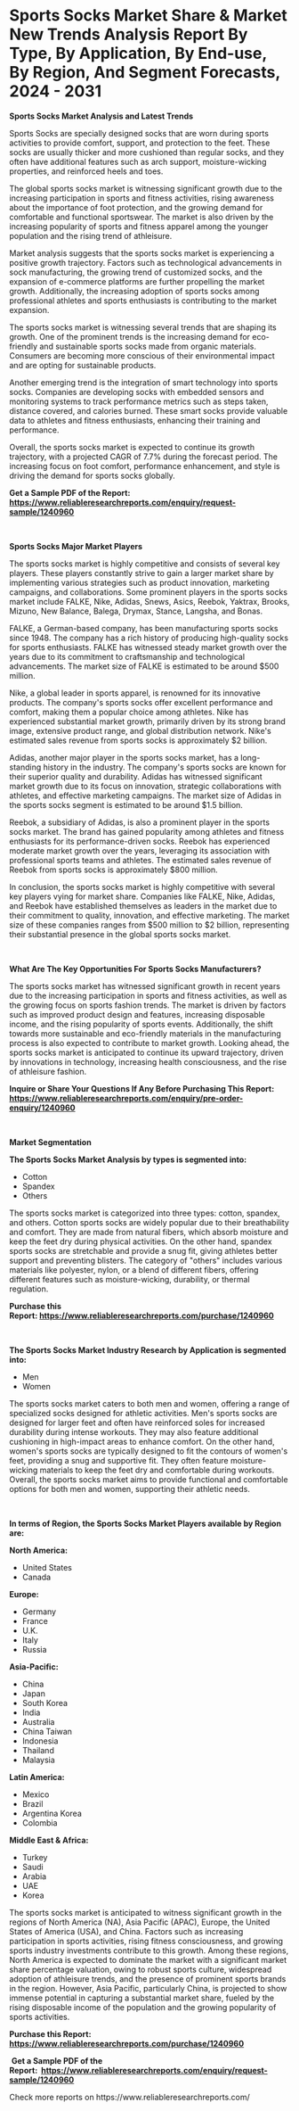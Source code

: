 <p><h1>Sports Socks Market Share & Market New Trends Analysis Report By Type, By Application, By End-use, By Region, And Segment Forecasts, 2024 - 2031</h1></p><p><strong>Sports Socks Market Analysis and Latest Trends</strong></p>
<p><p>Sports Socks are specially designed socks that are worn during sports activities to provide comfort, support, and protection to the feet. These socks are usually thicker and more cushioned than regular socks, and they often have additional features such as arch support, moisture-wicking properties, and reinforced heels and toes.</p><p>The global sports socks market is witnessing significant growth due to the increasing participation in sports and fitness activities, rising awareness about the importance of foot protection, and the growing demand for comfortable and functional sportswear. The market is also driven by the increasing popularity of sports and fitness apparel among the younger population and the rising trend of athleisure.</p><p>Market analysis suggests that the sports socks market is experiencing a positive growth trajectory. Factors such as technological advancements in sock manufacturing, the growing trend of customized socks, and the expansion of e-commerce platforms are further propelling the market growth. Additionally, the increasing adoption of sports socks among professional athletes and sports enthusiasts is contributing to the market expansion.</p><p>The sports socks market is witnessing several trends that are shaping its growth. One of the prominent trends is the increasing demand for eco-friendly and sustainable sports socks made from organic materials. Consumers are becoming more conscious of their environmental impact and are opting for sustainable products.</p><p>Another emerging trend is the integration of smart technology into sports socks. Companies are developing socks with embedded sensors and monitoring systems to track performance metrics such as steps taken, distance covered, and calories burned. These smart socks provide valuable data to athletes and fitness enthusiasts, enhancing their training and performance.</p><p>Overall, the sports socks market is expected to continue its growth trajectory, with a projected CAGR of 7.7% during the forecast period. The increasing focus on foot comfort, performance enhancement, and style is driving the demand for sports socks globally.</p></p>
<p><strong>Get a Sample PDF of the Report:&nbsp; <a href="https://www.reliableresearchreports.com/enquiry/request-sample/1240960">https://www.reliableresearchreports.com/enquiry/request-sample/1240960</a></strong></p>
<p>&nbsp;</p>
<p><strong>Sports Socks Major Market Players</strong></p>
<p><p>The sports socks market is highly competitive and consists of several key players. These players constantly strive to gain a larger market share by implementing various strategies such as product innovation, marketing campaigns, and collaborations. Some prominent players in the sports socks market include FALKE, Nike, Adidas, Snews, Asics, Reebok, Yaktrax, Brooks, Mizuno, New Balance, Balega, Drymax, Stance, Langsha, and Bonas.</p><p>FALKE, a German-based company, has been manufacturing sports socks since 1948. The company has a rich history of producing high-quality socks for sports enthusiasts. FALKE has witnessed steady market growth over the years due to its commitment to craftsmanship and technological advancements. The market size of FALKE is estimated to be around $500 million.</p><p>Nike, a global leader in sports apparel, is renowned for its innovative products. The company's sports socks offer excellent performance and comfort, making them a popular choice among athletes. Nike has experienced substantial market growth, primarily driven by its strong brand image, extensive product range, and global distribution network. Nike's estimated sales revenue from sports socks is approximately $2 billion.</p><p>Adidas, another major player in the sports socks market, has a long-standing history in the industry. The company's sports socks are known for their superior quality and durability. Adidas has witnessed significant market growth due to its focus on innovation, strategic collaborations with athletes, and effective marketing campaigns. The market size of Adidas in the sports socks segment is estimated to be around $1.5 billion.</p><p>Reebok, a subsidiary of Adidas, is also a prominent player in the sports socks market. The brand has gained popularity among athletes and fitness enthusiasts for its performance-driven socks. Reebok has experienced moderate market growth over the years, leveraging its association with professional sports teams and athletes. The estimated sales revenue of Reebok from sports socks is approximately $800 million.</p><p>In conclusion, the sports socks market is highly competitive with several key players vying for market share. Companies like FALKE, Nike, Adidas, and Reebok have established themselves as leaders in the market due to their commitment to quality, innovation, and effective marketing. The market size of these companies ranges from $500 million to $2 billion, representing their substantial presence in the global sports socks market.</p></p>
<p>&nbsp;</p>
<p><strong>What Are The Key Opportunities For Sports Socks Manufacturers?</strong></p>
<p><p>The sports socks market has witnessed significant growth in recent years due to the increasing participation in sports and fitness activities, as well as the growing focus on sports fashion trends. The market is driven by factors such as improved product design and features, increasing disposable income, and the rising popularity of sports events. Additionally, the shift towards more sustainable and eco-friendly materials in the manufacturing process is also expected to contribute to market growth. Looking ahead, the sports socks market is anticipated to continue its upward trajectory, driven by innovations in technology, increasing health consciousness, and the rise of athleisure fashion.</p></p>
<p><strong>Inquire or Share Your Questions If Any Before Purchasing This Report: <a href="https://www.reliableresearchreports.com/enquiry/pre-order-enquiry/1240960">https://www.reliableresearchreports.com/enquiry/pre-order-enquiry/1240960</a></strong></p>
<p>&nbsp;</p>
<p><strong>Market Segmentation</strong></p>
<p><strong>The Sports Socks Market Analysis by types is segmented into:</strong></p>
<p><ul><li>Cotton</li><li>Spandex</li><li>Others</li></ul></p>
<p><p>The sports socks market is categorized into three types: cotton, spandex, and others. Cotton sports socks are widely popular due to their breathability and comfort. They are made from natural fibers, which absorb moisture and keep the feet dry during physical activities. On the other hand, spandex sports socks are stretchable and provide a snug fit, giving athletes better support and preventing blisters. The category of "others" includes various materials like polyester, nylon, or a blend of different fibers, offering different features such as moisture-wicking, durability, or thermal regulation.</p></p>
<p><strong>Purchase this Report:&nbsp;<a href="https://www.reliableresearchreports.com/purchase/1240960">https://www.reliableresearchreports.com/purchase/1240960</a></strong></p>
<p>&nbsp;</p>
<p><strong>The Sports Socks Market Industry Research by Application is segmented into:</strong></p>
<p><ul><li>Men</li><li>Women</li></ul></p>
<p><p>The sports socks market caters to both men and women, offering a range of specialized socks designed for athletic activities. Men's sports socks are designed for larger feet and often have reinforced soles for increased durability during intense workouts. They may also feature additional cushioning in high-impact areas to enhance comfort. On the other hand, women's sports socks are typically designed to fit the contours of women's feet, providing a snug and supportive fit. They often feature moisture-wicking materials to keep the feet dry and comfortable during workouts. Overall, the sports socks market aims to provide functional and comfortable options for both men and women, supporting their athletic needs.</p></p>
<p>&nbsp;</p>
<p><strong>In terms of Region, the Sports Socks Market Players available by Region are:</strong></p>
<p>
    <p> <strong> North America: </strong>
        <ul>
            <li>United States</li>
            <li>Canada</li>
        </ul>
        </p> 
    <p> <strong> Europe: </strong>
        <ul>
            <li>Germany</li>
            <li>France</li>
            <li>U.K.</li>
            <li>Italy</li>
            <li>Russia</li>
        </ul>
        </p> 
    <p> <strong> Asia-Pacific: </strong>
        <ul>
            <li>China</li>
            <li>Japan</li>
            <li>South Korea</li>
            <li>India</li>
            <li>Australia</li>
            <li>China Taiwan</li>
            <li>Indonesia</li>
            <li>Thailand</li>
            <li>Malaysia</li>
        </ul>
        </p> 
    <p> <strong> Latin America: </strong>
        <ul>
            <li>Mexico</li>
            <li>Brazil</li>
            <li>Argentina Korea</li>
            <li>Colombia</li>
        </ul>
        </p> 
    <p> <strong> Middle East & Africa: </strong>
        <ul>
            <li>Turkey</li>
            <li>Saudi</li>
            <li>Arabia</li>
            <li>UAE</li>
            <li>Korea</li>
        </ul>
    </p>
    </p>
<p><p>The sports socks market is anticipated to witness significant growth in the regions of North America (NA), Asia Pacific (APAC), Europe, the United States of America (USA), and China. Factors such as increasing participation in sports activities, rising fitness consciousness, and growing sports industry investments contribute to this growth. Among these regions, North America is expected to dominate the market with a significant market share percentage valuation, owing to robust sports culture, widespread adoption of athleisure trends, and the presence of prominent sports brands in the region. However, Asia Pacific, particularly China, is projected to show immense potential in capturing a substantial market share, fueled by the rising disposable income of the population and the growing popularity of sports activities.</p></p>
<p><strong>Purchase this Report: <a href="https://www.reliableresearchreports.com/purchase/1240960">https://www.reliableresearchreports.com/purchase/1240960</a></strong></p>
<p>&nbsp;<strong>Get a Sample PDF of the Report:&nbsp;&nbsp;<a href="https://www.reliableresearchreports.com/enquiry/request-sample/1240960">https://www.reliableresearchreports.com/enquiry/request-sample/1240960</a></strong></p>
<p><strong></strong></p>
<p>Check more reports on https://www.reliableresearchreports.com/</p>